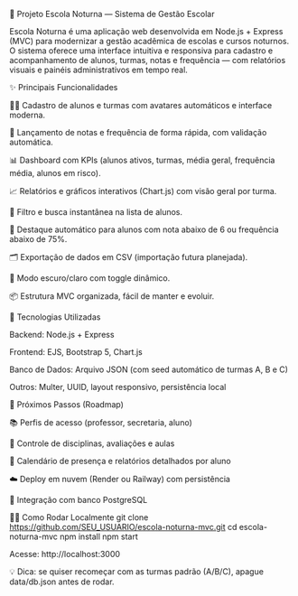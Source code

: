 🏫 Projeto Escola Noturna — Sistema de Gestão Escolar

Escola Noturna é uma aplicação web desenvolvida em Node.js + Express (MVC) para modernizar a gestão acadêmica de escolas e cursos noturnos.
O sistema oferece uma interface intuitiva e responsiva para cadastro e acompanhamento de alunos, turmas, notas e frequência — com relatórios visuais e painéis administrativos em tempo real.

✨ Principais Funcionalidades

👩‍🏫 Cadastro de alunos e turmas com avatares automáticos e interface moderna.

📝 Lançamento de notas e frequência de forma rápida, com validação automática.

📊 Dashboard com KPIs (alunos ativos, turmas, média geral, frequência média, alunos em risco).

📈 Relatórios e gráficos interativos (Chart.js) com visão geral por turma.

🧭 Filtro e busca instantânea na lista de alunos.

🚨 Destaque automático para alunos com nota abaixo de 6 ou frequência abaixo de 75%.

🗂️ Exportação de dados em CSV (importação futura planejada).

🌙 Modo escuro/claro com toggle dinâmico.

📦 Estrutura MVC organizada, fácil de manter e evoluir.

🧰 Tecnologias Utilizadas

Backend: Node.js + Express

Frontend: EJS, Bootstrap 5, Chart.js

Banco de Dados: Arquivo JSON (com seed automático de turmas A, B e C)

Outros: Multer, UUID, layout responsivo, persistência local

🚀 Próximos Passos (Roadmap)

📚 Perfis de acesso (professor, secretaria, aluno)

🏫 Controle de disciplinas, avaliações e aulas

📅 Calendário de presença e relatórios detalhados por aluno

☁️ Deploy em nuvem (Render ou Railway) com persistência

🐘 Integração com banco PostgreSQL

🧑‍💻 Como Rodar Localmente
git clone https://github.com/SEU_USUARIO/escola-noturna-mvc.git
cd escola-noturna-mvc
npm install
npm start


Acesse: http://localhost:3000

💡 Dica: se quiser recomeçar com as turmas padrão (A/B/C), apague data/db.json antes de rodar.
